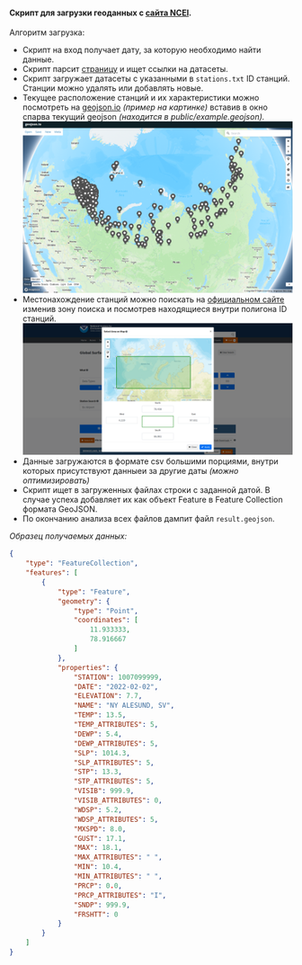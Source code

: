 #### Скрипт для загрузки геоданных с [сайта NCEI](https://www.ncei.noaa.gov/).
Алгоритм загрузка:
- Скрипт на вход получает дату, за которую необходимо найти данные.
- Скрипт парсит [страницу](https://www.ncei.noaa.gov/data/global-summary-of-the-day/access/) и ищет ссылки на датасеты.
- Скрипт загружает датасеты с указанными в <code>stations.txt</code> ID станций. Станции можно удалять или добавлять новые.
- Текущее расположение станций и их характеристики можно посмотреть на [geojson.io](https://geojson.io) _(пример на картинке)_ вставив в окно спарва текущий geojson _(находится в public/example.geojson)._
![Текущие станции](sources/ncei/public/stations_overview.png)
- Местонахождение станций можно поискать на [официальном сайте](https://www.ncei.noaa.gov/access/search/data-search/global-summary-of-the-day)
изменив зону поиска и посмотрев находящиеся внутри полигона ID станций.
![Выбор новых станций](sources/ncei/public/station_selection.png)
- Данные загружаются в формате csv большими порциями, внутри которых присутствуют данныеи за другие даты _(можно оптимизировать)_
- Скрипт ищет в загруженных файлах строки с заданной датой. В случае успеха добавляет их как объект Feature в Feature Collection формата GeoJSON.
- По окончанию анализа всех файлов дампит файл <code>result.geojson</code>.

_Образец получаемых данных:_
```json
{
    "type": "FeatureCollection",
    "features": [
        {
            "type": "Feature",
            "geometry": {
                "type": "Point",
                "coordinates": [
                    11.933333,
                    78.916667
                ]
            },
            "properties": {
                "STATION": 1007099999,
                "DATE": "2022-02-02",
                "ELEVATION": 7.7,
                "NAME": "NY ALESUND, SV",
                "TEMP": 13.5,
                "TEMP_ATTRIBUTES": 5,
                "DEWP": 5.4,
                "DEWP_ATTRIBUTES": 5,
                "SLP": 1014.3,
                "SLP_ATTRIBUTES": 5,
                "STP": 13.3,
                "STP_ATTRIBUTES": 5,
                "VISIB": 999.9,
                "VISIB_ATTRIBUTES": 0,
                "WDSP": 5.2,
                "WDSP_ATTRIBUTES": 5,
                "MXSPD": 8.0,
                "GUST": 17.1,
                "MAX": 18.1,
                "MAX_ATTRIBUTES": " ",
                "MIN": 10.4,
                "MIN_ATTRIBUTES": " ",
                "PRCP": 0.0,
                "PRCP_ATTRIBUTES": "I",
                "SNDP": 999.9,
                "FRSHTT": 0
            }
        }
    ]
}
```
